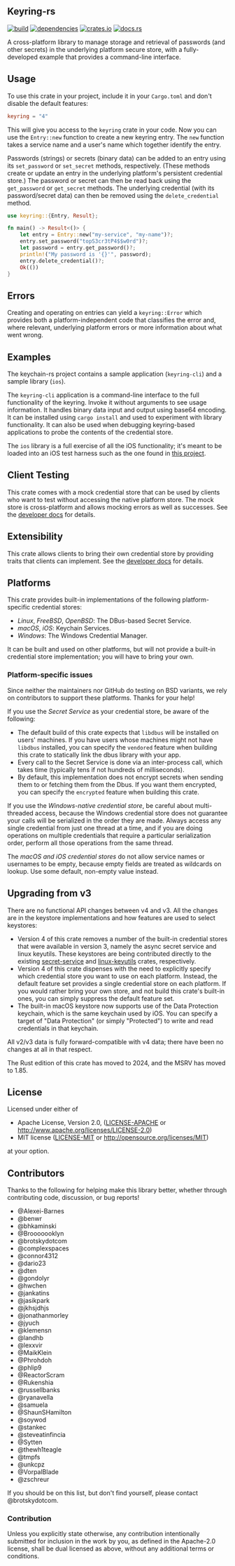 ## Keyring-rs

[![build](https://github.com/hwchen/keyring-rs/actions/workflows/ci.yaml/badge.svg)](https://github.com/hwchen/keyring-rs/actions)
[![dependencies](https://deps.rs/repo/github/hwchen/keyring-rs/status.svg)](https://deps.rs/repo/github/hwchen/keyring-rs)
[![crates.io](https://img.shields.io/crates/v/keyring.svg?style=flat-square)](https://crates.io/crates/keyring)
[![docs.rs](https://docs.rs/keyring/badge.svg)](https://docs.rs/keyring)

A cross-platform library to manage storage and retrieval of passwords (and other secrets) in the underlying platform secure store, with a fully-developed example that provides a command-line interface.

## Usage

To use this crate in your project, include it in your `Cargo.toml` and don't disable the default features:

```toml
keyring = "4"
```

This will give you access to the `keyring` crate in your code. Now you can use the `Entry::new` function to create a new keyring entry. The `new` function takes a service name and a user's name which together identify the entry.

Passwords (strings) or secrets (binary data) can be added to an entry using its `set_password` or `set_secret` methods, respectively. (These methods create or update an entry in the underlying platform's persistent credential store.) The password or secret can then be read back using the `get_password` or `get_secret` methods. The underlying credential (with its password/secret data) can then be removed using the `delete_credential` method.

```rust
use keyring::{Entry, Result};

fn main() -> Result<()> {
    let entry = Entry::new("my-service", "my-name")?;
    entry.set_password("topS3cr3tP4$$w0rd")?;
    let password = entry.get_password()?;
    println!("My password is '{}'", password);
    entry.delete_credential()?;
    Ok(())
}
```

## Errors

Creating and operating on entries can yield a `keyring::Error` which provides both a platform-independent code that classifies the error and, where relevant, underlying platform errors or more information about what went wrong.

## Examples

The keychain-rs project contains a sample application (`keyring-cli`) and a sample library (`ios`).

The `keyring-cli` application is a command-line interface to the full functionality of the keyring. Invoke it without arguments to see usage information. It handles binary data input and output using base64 encoding. It can be installed using `cargo install` and used to experiment with library functionality. It can also be used when debugging keyring-based applications to probe the contents of the credential store.

The `ios` library is a full exercise of all the iOS functionality; it's meant to be loaded into an iOS test harness such as the one found in [this project](https://github.com/brotskydotcom/rust-on-ios).

## Client Testing

This crate comes with a mock credential store that can be used by clients who want to test without accessing the native platform store. The mock store is cross-platform and allows mocking errors as well as successes. See the [developer docs](https://docs.rs/keyring/) for details.

## Extensibility

This crate allows clients to bring their own credential store by providing traits that clients can implement. See the [developer docs](https://docs.rs/keyring/) for details.

## Platforms

This crate provides built-in implementations of the following platform-specific credential stores:

* _Linux_, _FreeBSD_, _OpenBSD_: The DBus-based Secret Service.
* _macOS_, _iOS_: Keychain Services.
* _Windows_: The Windows Credential Manager.

It can be built and used on other platforms, but will not provide a built-in credential store implementation; you will have to bring your own.

### Platform-specific issues

Since neither the maintainers nor GitHub do testing on BSD variants, we rely on contributors to support these platforms. Thanks for your help!

If you use the *Secret Service* as your credential store, be aware of the following:

* The default build of this crate expects that `libdbus` will be installed on users' machines. If you have users whose machines might not have `libdbus` installed, you can specify the `vendored` feature when building this crate to statically link the dbus library with your app.
* Every call to the Secret Service is done via an inter-process call, which takes time (typically tens if not hundreds of milliseconds).
* By default, this implementation does not encrypt secrets when sending them to or fetching them from the Dbus. If you want them encrypted, you can specify the `encrypted` feature when building this crate.

If you use the *Windows-native credential store*, be careful about multi-threaded access, because the Windows credential store does not guarantee your calls will be serialized in the order they are made.  Always access any single credential from just one thread at a time, and if you are doing operations on multiple credentials that require a particular serialization order, perform all those operations from the same thread.

The *macOS and iOS credential stores* do not allow service names or usernames to be empty, because empty fields are treated as wildcards on lookup.  Use some default, non-empty value instead.

## Upgrading from v3

There are no functional API changes between v4 and v3. All the changes are in the keystore implementations and how features are used to select keystores:

* Version 4 of this crate removes a number of the built-in credential stores that were available in version 3, namely the async secret service and linux keyutils. These keystores are being contributed directly to the existing [secret-service](https://crates.io/crates/secret-service) and [linux-keyutils](https://crates.io/crates/linux-keyutils) crates, respectively.
* Version 4 of this crate dispenses with the need to explicitly specify which credential store you want to use on each platform. Instead, the default feature set provides a single credential store on each platform. If you would rather bring your own store, and not build this crate's built-in ones, you can simply suppress the default feature set.
* The built-in macOS keystore now supports use of the Data Protection keychain, which is the same keychain used by iOS. You can specify a target of "Data Protection" (or simply "Protected") to write and read credentials in that keychain. 

All v2/v3 data is fully forward-compatible with v4 data; there have been no changes at all in that respect.

The Rust edition of this crate has moved to 2024, and the MSRV has moved to 1.85.

## License

Licensed under either of

* Apache License, Version 2.0, ([LICENSE-APACHE](LICENSE-APACHE) or http://www.apache.org/licenses/LICENSE-2.0)
* MIT license ([LICENSE-MIT](LICENSE-MIT) or http://opensource.org/licenses/MIT)

at your option.

## Contributors

Thanks to the following for helping make this library better, whether through contributing code, discussion, or bug reports!

- @Alexei-Barnes
- @benwr
- @bhkaminski
- @Brooooooklyn
- @brotskydotcom
- @complexspaces
- @connor4312
- @dario23
- @dten
- @gondolyr
- @hwchen
- @jankatins
- @jasikpark
- @jkhsjdhjs
- @jonathanmorley
- @jyuch
- @klemensn
- @landhb
- @lexxvir
- @MaikKlein
- @Phrohdoh
- @phlip9
- @ReactorScram
- @Rukenshia
- @russellbanks
- @ryanavella
- @samuela
- @ShaunSHamilton
- @soywod
- @stankec
- @steveatinfincia
- @Sytten
- @thewh1teagle
- @tmpfs
- @unkcpz
- @VorpalBlade
- @zschreur

If you should be on this list, but don't find yourself, please contact @brotskydotcom.

### Contribution

Unless you explicitly state otherwise, any contribution intentionally submitted for inclusion in the work by you, as defined in the Apache-2.0 license, shall be dual licensed as above, without any additional terms or conditions.
